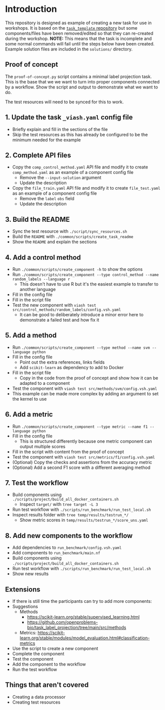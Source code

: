 # Introduction

This repository is designed as example of creating a new task for use in workshops.
It is based on the [`task_template` repository](https://github.com/openproblems-bio/task_template) but some components/files have been removed/edited so that they can re-created during the workshop.
**NOTE:** This means that the task is incomplete and some normal commands will fail until the steps below have been created.
Example solution files are included in the `solutions/` directory.

## Proof of concept

The `proof-of-concept.py` script contains a minimal label projection task.
This is the base that we we want to turn into proper components connected by a workflow.
Show the script and output to demonstrate what we want to do.

The test resources will need to be synced for this to work.

## 1. Update the task `_viash.yaml` config file

- Briefly explain and fill in the sections of the file
- Skip the test resources as this has already be configured to be the minimum needed for the example

## 2. Complete API files

- Copy the `comp_control_method.yaml` API file and modify it to create `comp_method.yaml` as an example of a component config file
  - Remove the `--input-solution` argument
  - Update the description
- Copy the `file_train.yaml` API file and modify it to create `file_test.yaml` as an example of a component config file
  - Remove the `label` `obs` field
  - Update the description

## 3. Build the README

- Sync the test resource with `./script/sync_resources.sh`
- Build the `README` with `./common/scripts/create_task_readme`
- Show the `README` and explain the sections

## 4. Add a control method

- Run `./common/scripts/create_component -h` to show the options
- Run `./common/scripts/create_component --type control_method --name random_labels --language r`
  - This doesn't have to use R but it's the easiest example to transfer to another language
- Fill in the config file
- Fill in the script file
- Test the new component with `viash test src/control_methods/random_labels/config.vsh.yaml`
  - It can be good to deliberately introduce a minor error here to demonstrate a failed test and how fix it

## 5. Add a method

- Run `./common/scripts/create_component --type method --name svm --language python`
- Fill in the config file
  - Point out the extra references, links fields
  - Add `scikit-learn` as dependency to add to Docker
- Fill in the script file
  - Copy in the code from the proof of concept and show how it can be adapted to a component
- Test the component with `viash test src/methods/svm/config.vsh.yaml`
- This example can be made more complex by adding an argument to set the kernel to use

## 6. Add a metric

- Run `./common/scripts/create_component --type metric --name f1 --language python`
- Fill in the config file
  - This is structured differently because one metric component can output multiple scores
- Fill in the script with content from the proof of concept
- Test the component with `viash test src/metrics/f1/config.vsh.yaml`
- (Optional) Copy the checks and assertions from the accuracy metric
- (Optional) Add a second F1 score with a different averaging method

## 7. Test the workflow

- Build components using `./scripts/project/build_all_docker_containers.sh`
  - Inspect `target/` with `tree target -L 3`
- Run test workflow with `./scripts/run_benchmark/run_test_local.sh`
- Inspect results folder with `tree temp/results/testrun_*/ `
  - Show metric scores in `temp/results/testrun_*/score_uns.yaml`

## 8. Add new components to the workflow

- Add dependencies to `run_benchmark/config.vsh.yaml`
- Add components to `run_benchmark/main.nf`
- Build components using `./scripts/project/build_all_docker_containers.sh`
- Run test workflow with `./scripts/run_benchmark/run_test_local.sh`
- Show new results

## Extensions

- If there is still time the participants can try to add more components:
- Suggestions
  - Methods
    - https://scikit-learn.org/stable/supervised_learning.html
    - https://github.com/openproblems-bio/task_label_projection/tree/main/src/methods
  - Metrics: https://scikit-learn.org/stable/modules/model_evaluation.html#classification-metrics
- Use the script to create a new component
- Complete the component
- Test the component
- Add the component to the workflow
- Run the test workflow

## Things that aren't covered

- Creating a data processor
- Creating test resources
